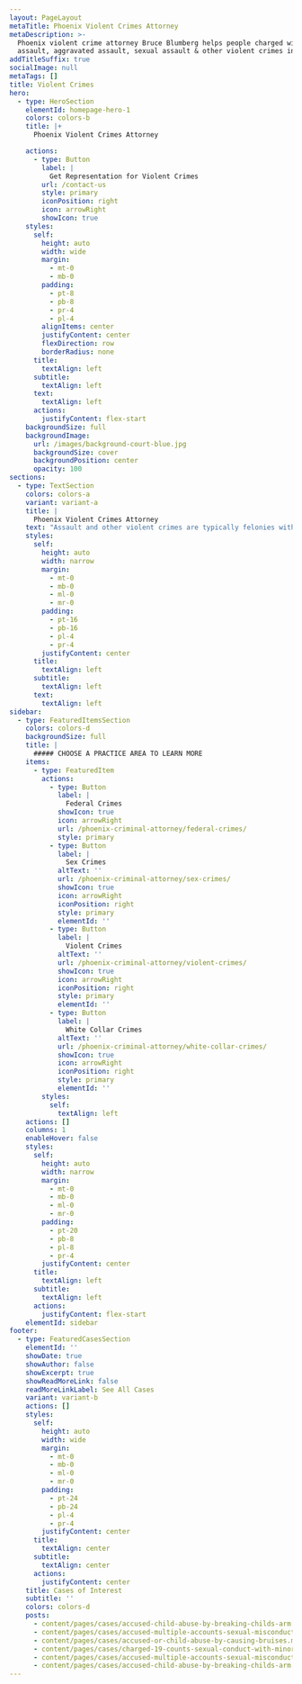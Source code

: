 ```yaml
---
layout: PageLayout
metaTitle: Phoenix Violent Crimes Attorney
metaDescription: >-
  Phoenix violent crime attorney Bruce Blumberg helps people charged with
  assault, aggravated assault, sexual assault & other violent crimes in Arizona.
addTitleSuffix: true
socialImage: null
metaTags: []
title: Violent Crimes
hero:
  - type: HeroSection
    elementId: homepage-hero-1
    colors: colors-b
    title: |+
      Phoenix Violent Crimes Attorney

    actions:
      - type: Button
        label: |
          Get Representation for Violent Crimes
        url: /contact-us
        style: primary
        iconPosition: right
        icon: arrowRight
        showIcon: true
    styles:
      self:
        height: auto
        width: wide
        margin:
          - mt-0
          - mb-0
        padding:
          - pt-8
          - pb-8
          - pr-4
          - pl-4
        alignItems: center
        justifyContent: center
        flexDirection: row
        borderRadius: none
      title:
        textAlign: left
      subtitle:
        textAlign: left
      text:
        textAlign: left
      actions:
        justifyContent: flex-start
    backgroundSize: full
    backgroundImage:
      url: /images/background-court-blue.jpg
      backgroundSize: cover
      backgroundPosition: center
      opacity: 100
sections:
  - type: TextSection
    colors: colors-a
    variant: variant-a
    title: |
      Phoenix Violent Crimes Attorney
    text: "Assault and other violent crimes are typically felonies with long prison sentences imposed on those convicted of a violent offense. Chances of probation or parole are also often less likely if the accused is thought to pose a danger to others. Just because you have been arrested and charged with a violent crime, you do not need to give up hope of fair treatment. Prosecutors often file heavier charges than the evidence supports, and a defendant may have one or more defenses available. At Blumberg & Associates, our\_**Phoenix violent crimes attorneys**\_take a hard look at the evidence and facts surrounding your case, as well as the strengths and weaknesses of the prosecution’s case and your defenses. We’ll advise you of your options and provide a strong, effective defense of the charges against you. See below for more information about violent crimes in Arizona and contact Blumberg & Associates if you’ve been charged with assault or another violent crime in the greater Phoenix area.\n\n*   [Date & Spousal Rape](https://www.azblumberglaw.com/phoenix-criminal-attorney/date-spousal-rape/)\n\n*   [Domestic Violence](https://www.azblumberglaw.com/phoenix-criminal-attorney/domestic-violence/)\n\n*   [Federal Crimes](https://www.azblumberglaw.com/phoenix-criminal-attorney/federal-crimes/)\n\n*   [Homicide](https://www.azblumberglaw.com/phoenix-criminal-attorney/homicide/)\n\n*   [Sexual Assault](https://www.azblumberglaw.com/phoenix-criminal-attorney/sexual-assault/)\n\n## WHAT IS THE CRIME OF ASSAULT IN ARIZONA?\n\nArizona statute 13-1203 defines assault in one of three different ways:\n\n1.  Intentionally, knowingly or recklessly causing any physical injury to another person; or\n\n2.  Intentionally placing another person in reasonable apprehension of imminent physical injury; or\n\n3.  Knowingly touching another person with the intent to injure, insult or provoke such person.\n\nAn offense in paragraph 1 that is “intentional or knowing” is a class 1 misdemeanor, while an offense that is “reckless” is a class 2 misdemeanor. Similarly, a violation of paragraph 2 is a class 2 misdemeanor, and a violation of paragraph 3 is a class 3 misdemeanor. In Arizona, class 1 misdemeanors can be punished by up to six months in jail and fines up to $2,500. A person convicted of a class 3 misdemeanor can be hit with 30 days in jail and a $500 fine.\n\nMuch more serious is the crime of aggravated assault. Aggravated assault under Arizona law is an assault that occurs combined with one or more of nearly a dozen different aggravating circumstances. A few examples of aggravating circumstances are:\n\n*   Actually causing physical injury\n\n*   Using a deadly weapon, dangerous instrument or simulated deadly weapon\n\n*   The status of the victim (law enforcement officer, firefighter, teacher, judge, licensed health care worker, and others defined by statute)\n\nAggravated Assault is a felony. Depending on the circumstances, it may be charged as anywhere from a class 6 felony to a class 2 felony, with punishments including years in prison.\n\nOther violent crimes in Arizona include:\n\n*   Sexual assault\n\n*   Robbery\n\n*   Endangerment\n\n*   Threatening or intimidating\n\n*   Unlawfully administering intoxicating liquors, narcotic drug or dangerous drug\n\n*   Dangerous or deadly assault by a prisoner or juvenile in custody\n\n*   Prisoners who commit assault with intent to incite to riot or participate in a riot\n\n*   A prisoner who commits an assault with a bodily fluid\n\n*   Intentionally or knowingly causes a dog to inflict serious physical injury\n\n*   Drive-by shooting\n\n*   Knowingly discharges a firearm at a residential or nonresidential structure\n\nAggravated and other violent crimes may also count as “dangerous offenses” under Arizona law. Dangerous offenses are those involving the discharge, use or threatening exhibition of a deadly weapon or dangerous instrument or the intentional or knowing infliction of serious physical injury on another person. Depending on the circumstances, penalties for conviction of a dangerous offense can range up to 35 years in prison.\n\nIn addition to jail or prison and fines, a violent crime conviction can affect your life in many other ways, including possibly the loss of your job or the loss of custody of your kids. Contact an experienced criminal defense attorney as soon as possible after a violent crime arrest to avoid the harshest penalties and achieve the best outcome attainable.\n\n## WHAT ARE SOME DEFENSES TO AN ARREST FOR ASSAULT OR OTHER VIOLENT CRIMES?\n\nSome common defenses to assault charges are:\n\n*   Self-defense\n\n*   Defense of others\n\n*   Defense of property\n\n*   Provocation\n\n*   Lack of intent\n\n*   Misidentification/wrong person arrested\n\nBruce Blumberg is a Board-Certified criminal law specialist who has handled thousands of cases and over a hundred trials. He has won many violent crime trials, including five first degree murder trials, and he has served as Appointed Counsel in numerous Maricopa County death penalty cases. At Blumberg & Associates, we’ll investigate all viable defenses and possible avenues for relief, and we’ll put forward a smart, strong defense to get the best outcome available in your prosecution.\n\n## HELP IS AVAILABLE AFTER A VIOLENT CRIME ARREST IN PHOENIX\n\nIf you’ve been arrested for a violent crime in Arizona, contact Blumberg & Associates to review your case with an experienced and successful Phoenix criminal defense attorney who specializes in Arizona criminal law.\n"
    styles:
      self:
        height: auto
        width: narrow
        margin:
          - mt-0
          - mb-0
          - ml-0
          - mr-0
        padding:
          - pt-16
          - pb-16
          - pl-4
          - pr-4
        justifyContent: center
      title:
        textAlign: left
      subtitle:
        textAlign: left
      text:
        textAlign: left
sidebar:
  - type: FeaturedItemsSection
    colors: colors-d
    backgroundSize: full
    title: |
      ##### CHOOSE A PRACTICE AREA TO LEARN MORE
    items:
      - type: FeaturedItem
        actions:
          - type: Button
            label: |
              Federal Crimes
            showIcon: true
            icon: arrowRight
            url: /phoenix-criminal-attorney/federal-crimes/
            style: primary
          - type: Button
            label: |
              Sex Crimes
            altText: ''
            url: /phoenix-criminal-attorney/sex-crimes/
            showIcon: true
            icon: arrowRight
            iconPosition: right
            style: primary
            elementId: ''
          - type: Button
            label: |
              Violent Crimes
            altText: ''
            url: /phoenix-criminal-attorney/violent-crimes/
            showIcon: true
            icon: arrowRight
            iconPosition: right
            style: primary
            elementId: ''
          - type: Button
            label: |
              White Collar Crimes
            altText: ''
            url: /phoenix-criminal-attorney/white-collar-crimes/
            showIcon: true
            icon: arrowRight
            iconPosition: right
            style: primary
            elementId: ''
        styles:
          self:
            textAlign: left
    actions: []
    columns: 1
    enableHover: false
    styles:
      self:
        height: auto
        width: narrow
        margin:
          - mt-0
          - mb-0
          - ml-0
          - mr-0
        padding:
          - pt-20
          - pb-8
          - pl-8
          - pr-4
        justifyContent: center
      title:
        textAlign: left
      subtitle:
        textAlign: left
      actions:
        justifyContent: flex-start
    elementId: sidebar
footer:
  - type: FeaturedCasesSection
    elementId: ''
    showDate: true
    showAuthor: false
    showExcerpt: true
    showReadMoreLink: false
    readMoreLinkLabel: See All Cases
    variant: variant-b
    actions: []
    styles:
      self:
        height: auto
        width: wide
        margin:
          - mt-0
          - mb-0
          - ml-0
          - mr-0
        padding:
          - pt-24
          - pb-24
          - pl-4
          - pr-4
        justifyContent: center
      title:
        textAlign: center
      subtitle:
        textAlign: center
      actions:
        justifyContent: center
    title: Cases of Interest
    subtitle: ''
    colors: colors-d
    posts:
      - content/pages/cases/accused-child-abuse-by-breaking-childs-arm.md
      - content/pages/cases/accused-multiple-accounts-sexual-misconduct.md
      - content/pages/cases/accused-or-child-abuse-by-causing-bruises.md
      - content/pages/cases/charged-19-counts-sexual-conduct-with-minor.md
      - content/pages/cases/accused-multiple-accounts-sexual-misconduct.md
      - content/pages/cases/accused-child-abuse-by-breaking-childs-arm.md
---
```

